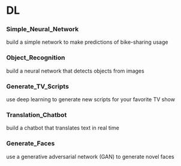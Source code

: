# DL

### Simple_Neural_Network
build a simple network to make predictions of bike-sharing usage

### Object_Recognition
build a neural network that detects objects from images

### Generate_TV_Scripts
use deep learning to generate new scripts for your favorite TV show

### Translation_Chatbot
build a chatbot that translates text in real time

### Generate_Faces
use a generative adversarial network (GAN) to generate novel faces
